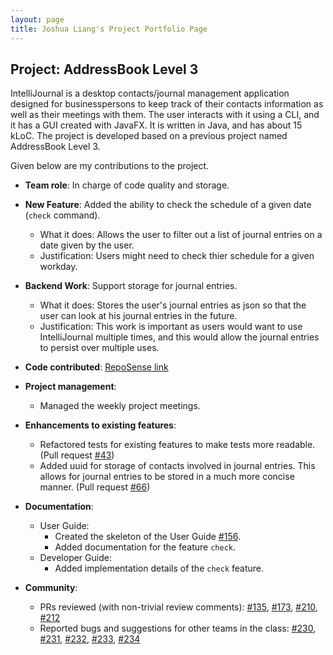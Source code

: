 ```yaml
---
layout: page
title: Joshua Liang's Project Portfolio Page
---
```


## Project: AddressBook Level 3

IntelliJournal is a desktop contacts/journal management application designed for
businesspersons to keep track of their contacts information as well as their
meetings with them. The user interacts with it using a CLI, and it has a GUI
created with JavaFX. It is written in Java, and has about 15 kLoC. The project
is developed based on a previous project named AddressBook Level 3.

Given below are my contributions to the project.

* **Team role**: In charge of code quality and storage.

* **New Feature**: Added the ability to check the schedule of a given date
                   (`check` command).
  * What it does: Allows the user to filter out a list of journal entries on a
                  date given by the user.
  * Justification: Users might need to check thier schedule for a given workday.

* **Backend Work**: Support storage for journal entries.
  * What it does: Stores the user's journal entries as json so that the user
                  can look at his journal entries in the future.
  * Justification: This work is important as users would want to use
                   IntelliJournal multiple times, and this would allow the
                   journal entries to persist over multiple uses.

* **Code contributed**: [RepoSense link](https://nus-cs2103-ay2021s1.github.io/tp-dashboard/#breakdown=true&search=&sort=groupTitle&sortWithin=title&since=2020-08-14&timeframe=commit&mergegroup=&groupSelect=groupByRepos&checkedFileTypes=docs~functional-code~test-code~other&tabOpen=true&tabType=authorship&tabAuthor=joshualiangxy&tabRepo=AY2021S1-CS2103T-W17-4%2Ftp%5Bmaster%5D&authorshipIsMergeGroup=false&authorshipFileTypes=docs~functional-code~test-code~other)

* **Project management**:
  * Managed the weekly project meetings.

* **Enhancements to existing features**:
  * Refactored tests for existing features to make tests more readable.
    (Pull request [\#43](https://github.com/AY2021S1-CS2103T-W17-4/tp/pull/43))
  * Added uuid for storage of contacts involved in journal entries. This allows
    for journal entries to be stored in a much more concise manner.
    (Pull request [\#66](https://github.com/AY2021S1-CS2103T-W17-4/tp/pull/66))

* **Documentation**:
  * User Guide:
    * Created the skeleton of the User Guide [\#156](https://github.com/AY2021S1-CS2103T-W17-4/tp/pull/156).
    * Added documentation for the feature `check`.
  * Developer Guide:
    * Added implementation details of the `check` feature.

* **Community**:
  * PRs reviewed (with non-trivial review comments):
    [\#135](https://github.com/AY2021S1-CS2103T-W17-4/tp/pull/135),
    [\#173](https://github.com/AY2021S1-CS2103T-W17-4/tp/pull/173),
    [\#210](https://github.com/AY2021S1-CS2103T-W17-4/tp/pull/210),
    [\#212](https://github.com/AY2021S1-CS2103T-W17-4/tp/pull/212)
  * Reported bugs and suggestions for other teams in the class:
    [\#230](https://github.com/AY2021S1-CS2103T-T12-1/tp/issues/230),
    [\#231](https://github.com/AY2021S1-CS2103T-T12-1/tp/issues/231),
    [\#232](https://github.com/AY2021S1-CS2103T-T12-1/tp/issues/232),
    [\#233](https://github.com/AY2021S1-CS2103T-T12-1/tp/issues/233),
    [\#234](https://github.com/AY2021S1-CS2103T-T12-1/tp/issues/234)

